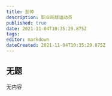 ```yaml
---
title: 彭帅
description: 职业网球运动员
published: true
date: 2021-11-04T10:35:29.875Z
tags:
editor: markdown
dateCreated: 2021-11-04T10:35:29.875Z
---
```


## 无题

无内容
